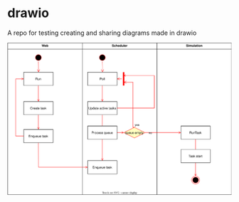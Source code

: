 # drawio
A repo for testing creating and sharing diagrams made in drawio



![Flow chart - Run action](/Flowchart-Run-action.drawio.svg)
